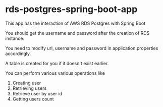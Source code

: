 # rds-postgres-spring-boot-app
This app has the interaction of AWS RDS Postgres with Spring Boot

You should get the username and password after the creation of RDS instance.

You need to modify url, username and password in application.properties accordingly.

A table is created for you if it doesn't exist earlier.

You can perform various various operations like

1. Creating user
2. Retrieving users
3. Retrieve user by user id
4. Getting users count

